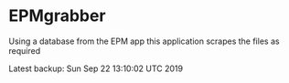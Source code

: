 # EPMgrabber
Using a database from the EPM app this application scrapes the files as required


Latest backup: Sun Sep 22 13:10:02 UTC 2019
